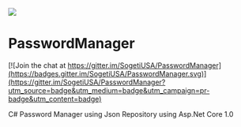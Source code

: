 <a href="https://travis-ci.org/SogetiUSA/PasswordManager"><img src="https://travis-ci.org/SogetiUSA/PasswordManager.svg?branch=master" /></a>

# PasswordManager

[![Join the chat at https://gitter.im/SogetiUSA/PasswordManager](https://badges.gitter.im/SogetiUSA/PasswordManager.svg)](https://gitter.im/SogetiUSA/PasswordManager?utm_source=badge&utm_medium=badge&utm_campaign=pr-badge&utm_content=badge)<BR/>

C# Password Manager using Json Repository using Asp.Net Core 1.0
